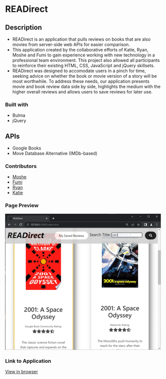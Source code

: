 # READirect

## Description

- READirect is an application that pulls reviews on books that are also movies from server-side web APIs for easier comparison.
- This application created by the collaborative efforts of Katie, Ryan, Moshe and Fumi to gain experience working with new technology in a professional team environment. This project also allowed all participants to reinforce their existing HTML, CSS, JavaScript and jQuery skillsets.
- READirect was designed to accomodate users in a pinch for time, seeking advice on whether the book or movie version of a story will be most worthwhile. To address these needs, our application presents movie and book review data side by side, highlights the medium with the higher overall reviews and allows users to save reviews for later use. 

### Built with

- Bulma
- jQuery

## APIs

- Google Books
- Move Database Alternative (IMDb-based)

### Contributors

- [Moshe](https://github.com/Moshe-jpg)
- [Fumi](https://github.com/fumixer)
- [Ryan](https://github.com/ryanraposo)
- [Katie](https://github.com/katiebutler37)

### Page Preview

![READirect](./images/ss-1.png) 

### Link to Application

[View in browser](https://katiebutler37.github.io/readirect/)
